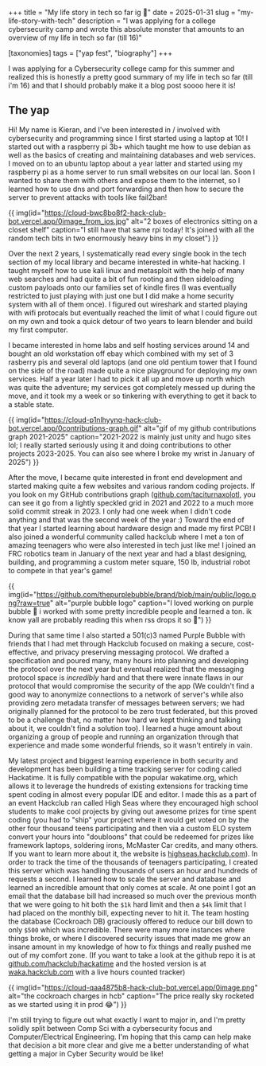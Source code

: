 +++
title = "My life story in tech so far ig 🤷"
date = 2025-01-31
slug = "my-life-story-with-tech"
description = "I was applying for a college cybersecurity camp and wrote this absolute monster that amounts to an overview of my life in tech so far (till 16)"

[taxonomies]
tags = ["yap fest", "biography"]
+++

I was applying for a Cybersecurity college camp for this summer and realized this is honestly a pretty good summary of my life in tech so far (till i'm 16) and that I should probably make it a blog post soooo here it is!

<!-- more -->

## The yap 

Hi! My name is Kieran, and I've been interested in / involved with cybersecurity and programming since I first started using a laptop at 10! I started out with a raspberry pi 3b+ which taught me how to use debian as well as the basics of creating and maintaining databases and web services. I moved on to an ubuntu laptop about a year latter and started using my raspberry pi as a home server to run small websites on our local lan. Soon I wanted to share them with others and expose them to the internet, so I learned how to use dns and port forwarding and then how to secure the server to prevent attacks with tools like fail2ban!

{{ img(id="https://cloud-bwc8bo8f2-hack-club-bot.vercel.app/0image_from_ios.jpg" alt="2 boxes of electronics sitting on a closet shelf" caption="I still have that same rpi today! It's joined with all the random tech bits in two enormously heavy bins in my closet") }}

Over the next 2 years, I systematically read every single book in the tech section of my local library and became interested in white-hat hacking. I taught myself how to use kali linux and metasploit with the help of many web searches and had quite a bit of fun rooting and then sideloading custom payloads onto our families set of kindle fires (I was eventually restricted to just playing with just one but I did make a home security system with all of them once). I figured out wireshark and started playing with wifi protocals but eventually reached the limit of what I could figure out on my own and took a quick detour of two years to learn blender and build my first computer.

I became interested in home labs and self hosting services around 14 and bought an old workstation off ebay which combined with my set of 3 rasberry pis and several old laptops (and one old pentium tower that I found on the side of the road) made quite a nice playground for deploying my own services. Half a year later I had to pick it all up and move up north which was quite the adventure; my services got completely messed up during the move, and it took my a week or so tinkering with everything to get it back to a stable state. 

{{ img(id="https://cloud-p1nlhyynq-hack-club-bot.vercel.app/0contributions-graph.gif" alt="gif of my github contributions graph 2021-2025" caption="2021-2022 is mainly just unity and hugo sites lol; I really started seriously using it and doing contributions to other projects 2023-2025. You can also see where I broke my wrist in January of 2025") }}

After the move, I became quite interested in front end development and started making quite a few websites and various random coding projects. If you look on my GitHub contributions graph ([github.com/taciturnaxolotl](https://github.com/taciturnaxolotl), you can see it go from a lightly speckled grid in 2021 and 2022 to a much more solid commit streak in 2023. I only had one week when I didn't code anything and that was the second week of the year :) Toward the end of that year I started learning about hardware design and made my first PCB! I also joined a wonderful community called hackclub where I met a ton of amazing teenagers who were also interested in tech just like me! I joined an FRC robotics team in January of the next year and had a blast designing, building, and programming a custom meter square, 150 lb, industrial robot to compete in that year's game! 

{{ img(id="https://github.com/thepurplebubble/brand/blob/main/public/logo.png?raw=true" alt="purple bubble logo" caption="I loved working on purple bubble 💖 i worked with some pretty incredible people and learned a ton. ik know yall are probably reading this when rss drops it so 🫶") }}

During that same time I also started a 501(c)3 named Purple Bubble with friends that I had met through Hackclub focused on making a secure, cost-effective, and privacy preserving messaging protocol. We drafted a specification and poured many, many hours into planning and developing the protocol over the next year but eventual realized that the messaging protocol space is *incredibly* hard and that there were innate flaws in our protocol that would compromise the security of the app (We couldn't find a good way to anonymize connections to a network of server's while also providing zero metadata transfer of messages between servers; we had originally planned for the protocol to be zero trust federated, but this proved to be a challenge that, no matter how hard we kept thinking and talking about it, we couldn't find a solution too). I learned a huge amount about organizing a group of people and running an organization through that experience and made some wonderful friends, so it wasn't entirely in vain.

My latest project and biggest learning experience in both security and development has been building a time tracking server for coding called Hackatime. It is fully compatible with the popular wakatime.org, which allows it to leverage the hundreds of existing extensions for tracking time spent coding in almost every popular IDE and editor. I made this as a part of an event Hackclub ran called High Seas where they encouraged high school students to make cool projects by giving out awesome prizes for time spent coding (you had to "ship" your project where it would get voted on by the other four thousand teens participating and then via a custom ELO system convert your hours into "doubloons" that could be redeemed for prizes like framework laptops, soldering irons, McMaster Car credits, and many others. If you want to learn more about it, the website is [highseas.hackclub.com](https://highseas.hackclub.com)). In order to track the time of the thousands of teenagers participating, I created this server which was handling thousands of users an hour and hundreds of requests a second. I learned how to scale the server and database and learned an incredible amount that only comes at scale. At one point I got an email that the database bill had increased so much over the previous month that we were going to hit both the `$1k` hard limit and then a `$4k` limit that I had placed on the monthly bill, expecting never to hit it. The team hosting the database (Cockroach DB) graciously offered to reduce our bill down to only `$500` which was incredible. There were many more instances where things broke, or where I discovered security issues that made me grow an insane amount in my knowledge of how to fix things and really pushed me out of my comfort zone. (If you want to take a look at the github repo it is at [github.com/hackclub/hackatime](https://github.com/hackclub/hackatime) and the hosted version is at [waka.hackclub.com](https;//waka.hackclub.com) with a live hours counted tracker)

{{ img(id="https://cloud-qaa4875b8-hack-club-bot.vercel.app/0image.png" alt="the cockroach charges in hcb" caption="The price really sky rocketed as we started using it in prod 😂") }}

I'm still trying to figure out what exactly I want to major in, and I'm pretty solidly split between Comp Sci with a cybersecurity focus and Computer/Electrical Engineering. I'm hoping that this camp can help make that decision a bit more clear and give me a better understanding of what getting a major in Cyber Security would be like!
